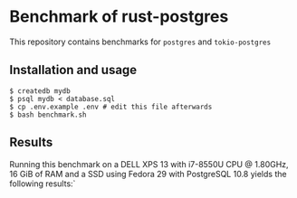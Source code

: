 # Benchmark of rust-postgres

This repository contains benchmarks for `postgres` and `tokio-postgres`

## Installation and usage

    $ createdb mydb
    $ psql mydb < database.sql
    $ cp .env.example .env # edit this file afterwards
    $ bash benchmark.sh

## Results

Running this benchmark on a DELL XPS 13 with i7-8550U CPU @ 1.80GHz, 16 GiB of RAM and a SSD using Fedora 29 with PostgreSQL 10.8 yields the following results:`

```
```
